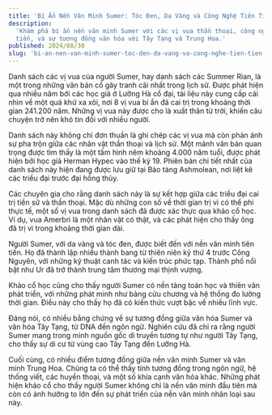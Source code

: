 ```yaml
---
title: 'Bí Ẩn Nền Văn Minh Sumer: Tóc Đen, Da Vàng và Công Nghệ Tiên Tiến'
description:
  'Khám phá bí ẩn nền văn minh Sumer với các vị vua thần thoại, công nghệ tiên
  tiến, và sự tương đồng văn hóa với Tây Tạng và Trung Hoa.'
published: 2024/08/30
slug: 'bi-an-nen-van-minh-sumer-toc-den-da-vang-va-cong-nghe-tien-tien'
---
```


Danh sách các vị vua của người Sumer, hay danh sách các Summer Rian, là một
trong những văn bản cổ gây tranh cãi nhất trong lịch sử. Được phát hiện qua
nhiều năm bởi các học giả ở Lưỡng Hà cổ đại, tài liệu này cung cấp cái nhìn về
một quá khứ xa xôi, nơi 8 vị vua bí ẩn đã cai trị trong khoảng thời gian 241.200
năm. Những vị vua này được cho là xuất thân từ trời, khiến câu chuyện trở nên
khó tin đối với nhiều người.

Danh sách này không chỉ đơn thuần là ghi chép các vị vua mà còn phản ánh sự pha
trộn giữa các nhân vật thần thoại và lịch sử. Một mảnh văn bản quan trọng được
tìm thấy là một tấm hình nêm khoảng 4.000 năm tuổi, được phát hiện bởi học giả
Herman Hypec vào thế kỷ 19. Phiên bản chi tiết nhất của danh sách này hiện đang
được lưu giữ tại Bảo tàng Ashmolean, nơi liệt kê các triều đại trước đại hồng
thủy.

Các chuyên gia cho rằng danh sách này là sự kết hợp giữa các triều đại cai trị
tiền sử và thần thoại. Mặc dù những con số về thời gian trị vì có thể phi thực
tế, một số vị vua trong danh sách đã được xác thực qua khảo cổ học. Ví dụ, vua
Amerbri là một nhân vật có thật, và các phát hiện cho thấy ông đã trị vì trong
khoảng thời gian dài.

Người Sumer, với da vàng và tóc đen, được biết đến với nền văn minh tiên tiến.
Họ đã thành lập nhiều thành bang từ thiên niên kỷ thứ 4 trước Công Nguyên, với
những kỹ thuật canh tác và kiến trúc phức tạp. Thành phố nổi bật như Ur đã trở
thành trung tâm thương mại thịnh vượng.

Khảo cổ học cũng cho thấy người Sumer có nền tảng toán học và thiên văn phát
triển, với những phát minh như bảng cửu chương và hệ thống đo lường thời gian.
Điều này cho thấy họ đã có kiến thức vượt bậc về nhiều lĩnh vực.

Đáng nói, có nhiều bằng chứng về sự tương đồng giữa văn hóa Sumer và văn hóa Tây
Tạng, từ DNA đến ngôn ngữ. Nghiên cứu đã chỉ ra rằng người Sumer mang trong mình
nguồn gốc di truyền tương tự như người Tây Tạng, cho thấy sự di cư từ vùng cao
Tây Tạng đến Lưỡng Hà.

Cuối cùng, có nhiều điểm tương đồng giữa nền văn minh Sumer và văn minh Trung
Hoa. Chúng ta có thể thấy tính tương đồng trong ngôn ngữ, hệ thống viết, các
huyền thoại, và một số khía cạnh văn hóa khác. Những phát hiện khảo cổ cho thấy
người Sumer không chỉ là nền văn minh đầu tiên mà còn có ảnh hưởng to lớn đến sự
phát triển của nền văn minh nhân loại sau này.
